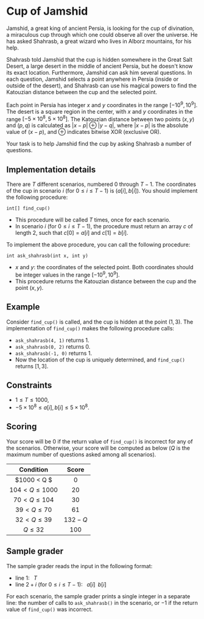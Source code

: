 # Cup of Jamshid

Jamshid, a great king of ancient Persia, is looking for the cup of divination, a miraculous cup through which one could observe all over the universe. He has asked Shahrasb, a great wizard who lives in Alborz mountains, for his help.

Shahrasb told Jamshid that the cup is hidden somewhere in the Great Salt Desert, a large desert in the middle of ancient Persia, but he doesn't know its exact location. Furthermore, Jamshid can ask him several questions.
In each question, Jamshid selects a point anywhere in Persia (inside or outside of the desert), and Shahrasb can use his magical powers to find the Katouzian distance between the cup and the selected point.

Each point in Persia has integer $x$ and $y$ coordinates in the range  $[-10^9, 10^9]$. The desert is a square region in the center, with $x$ and $y$ coordinates in the range $[-5 \times 10^8, 5 \times 10^8]$.
The Katouzian distance between two points $(x, y)$ and $(p, q)$ is calculated as $|x - p| \oplus |y - q|$,
 where $|x - p|$ is the absolute value of $(x-p)$, and $\oplus$ indicates bitwise XOR (exclusive OR).

Your task is to help Jamshid find the cup by asking Shahrasb a number of questions.

## Implementation details

There are $T$ different scenarios, numbered $0$ through $T-1$.
The coordinates of the cup in scenario $i$ (for $0 \leq i \leq T-1$) is $(a[i], b[i])$.
You should implement the following procedure:

```
int[] find_cup()
```
* This procedure will be called $T$ times, once for each scenario.
* In scenario $i$ (for $0 \leq i \leq T-1$), the procedure must return an array $c$ of length $2$, such that $c[0]=a[i]$ and $c[1]=b[i]$.

To implement the above procedure, you can call the following procedure:
```
int ask_shahrasb(int x, int y)
```
* $x$ and $y$: the coordinates of the selected point. Both coordinates should be integer values in the range $[-10^9, 10^9]$.
* This procedure returns the Katouzian distance between the cup and the point $(x, y)$.

## Example

Consider `find_cup()` is called, and the cup is hidden at the point $(1,3)$. The implementation of `find_cup()` makes the following procedure calls:
* `ask_shahrasb(4, 1)` returns $1$.
* `ask_shahrasb(0, 2)` returns $0$.
* `ask_shahrasb(-1, 0)` returns $1$.
* Now the location of the cup is uniquely determined, and `find_cup()` returns $[1,3]$.

## Constraints

* $1 \leq T \leq 1000$,
* $-5 \times 10^8 \leq a[i], b[i] \leq 5 \times 10^8$.

## Scoring

Your score will be $0$ if the return value of `find_cup()` is incorrect for any of the scenarios. Otherwise, your score will be computed as below ($Q$ is the maximum number of questions asked among all scenarios).

| Condition | Score |
| :---: | :---: |
| $1000 < Q $ | $0$ |
| $104 < Q \leq 1000$ | $20$ |
| $70 < Q \leq 104$ | $30$ |
| $39 < Q \leq 70$ | $61$ |
| $32 < Q \leq 39$ | $132-Q$ |
| $Q \leq 32$ | $100$ |


## Sample grader

The sample grader reads the input in the following format:
* line $1$: $\;\;T$
* line $2 + i$ (for $0 \le i \le T-1$): $\;\;a[i]\;\;b[i]$

For each scenario, the sample grader prints a single integer in a separate line: the number of calls to `ask_shahrasb()` in the scenario, or $-1$ if the return value of `find_cup()` was incorrect.
